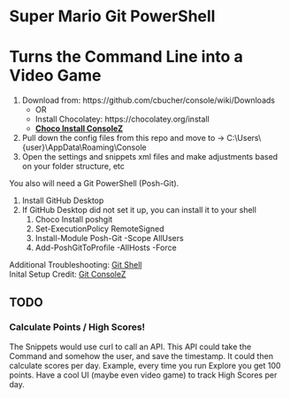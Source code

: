 # Super Mario Git PowerShell
# Turns the Command Line into a Video Game

<ol>
  <li>
    Download from: https://github.com/cbucher/console/wiki/Downloads
    <ul>
      <li>OR</li>
      <li>Install Chocolatey: https://chocolatey.org/install</li>
      <li><b><u>Choco Install ConsoleZ</u></b></li>
    </ul>
  </li>
  <li>Pull down the config files from this repo and move to -> C:\Users\{user}\AppData\Roaming\Console</li>
  <li>Open the settings and snippets xml files and make adjustments based on your folder structure, etc</li>
</ol>
You also will need a Git PowerShell (Posh-Git).<br />
<ol>
  <li>Install GitHub Desktop</li>
  <li>
    If GitHub Desktop did not set it up, you can install it to your shell
    <ol>
      <li>Choco Install poshgit</li>
      <li>Set-ExecutionPolicy RemoteSigned</li>
      <li>Install-Module Posh-Git -Scope AllUsers</li>
      <li>Add-PoshGitToProfile -AllHosts -Force</li>
    </ol>
  </li>
</ol>

Additional Troubleshooting:
<a target="_blank" href="https://git-scm.com/book/en/v2/Appendix-A%3A-Git-in-Other-Environments-Git-in-PowerShell">Git Shell</a>
<br />
Inital Setup Credit:
<a target="_blank" href="https://haacked.com/archive/2015/10/29/git-shell/">Git ConsoleZ</a>

## TODO
### Calculate Points / High Scores!
<div>
  The Snippets would use curl to call an API.
  This API could take the Command and somehow the user, and save the timestamp.
  It could then calculate scores per day.
  Example, every time you run Explore you get 100 points.
  Have a cool UI (maybe even video game) to track High Scores per day.
</div>

